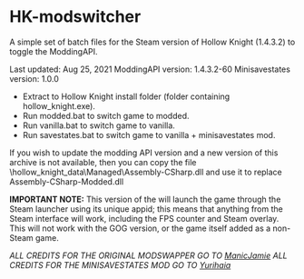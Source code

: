 # HK-modswitcher
A simple set of batch files for the Steam version of Hollow Knight (1.4.3.2) to toggle the ModdingAPI. 

Last updated: Aug 25, 2021
ModdingAPI version: 1.4.3.2-60
Minisavestates version: 1.0.0

 - Extract to Hollow Knight install folder (folder containing hollow_knight.exe).
 - Run modded.bat to switch game to modded.
 - Run vanilla.bat to switch game to vanilla.
 - Run savestates.bat to switch game to vanilla + minisavestates mod.

If you wish to update the modding API version and a new version of this archive is not available, then you can copy the file <install location>\hollow_knight_data\Managed\Assembly-CSharp.dll and use it to replace Assembly-CSharp-Modded.dll

**IMPORTANT NOTE:** This version of the will launch the game through the Steam launcher using its unique appid; this means that anything from the Steam interface will work, including the FPS counter and Steam overlay. This will not work with the GOG version, or the game itself added as a non-Steam game.

*ALL CREDITS FOR THE ORIGINAL MODSWAPPER GO TO [ManicJamie](https://github.com/ManicJamie/HK-basic-modswitcher)*
*ALL CREDITS FOR THE MINISAVESTATES MOD GO TO [Yurihaia](https://github.com/Yurihaia/MiniSavestates)*